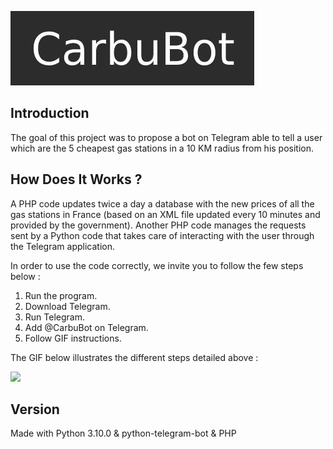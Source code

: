 ![](assets/title.jpg)
## Introduction
The goal of this project was to propose a bot on Telegram able to tell a user which are the 5 cheapest gas stations in a 10 KM radius from his position.

## How Does It Works ?
A PHP code updates twice a day a database with the new prices of all the gas stations in France (based on an XML file updated every 10 minutes and provided by the government). Another PHP code manages the requests sent by a Python code that takes care of interacting with the user through the Telegram application.

In order to use the code correctly, we invite you to follow the few steps below :
1. Run the program.
2. Download Telegram.
3. Run Telegram.
4. Add @CarbuBot on Telegram.
5. Follow GIF instructions.

The GIF below illustrates the different steps detailed above :

![](assets/carbubot.gif)
## Version
Made with Python 3.10.0 & python-telegram-bot & PHP
